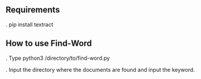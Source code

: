 ## Requirements 

. pip install textract

## How to use Find-Word

. Type python3 /directory/to/find-word.py
 
. Input the directory where the documents are found and input the keyword.
